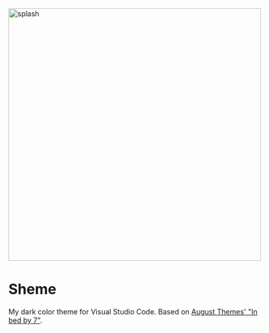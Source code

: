 <img src="https://github.com/WashirePie/vscode-sheme/blob/main/sheme-splash.png?raw=true" alt="splash" width="500">

# Sheme

My dark color theme for Visual Studio Code. Based on [August Themes' "In bed by 7"]().